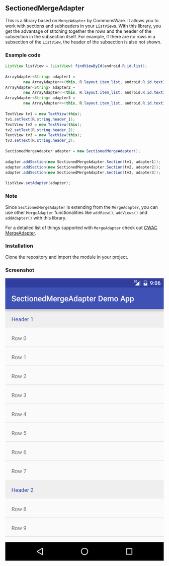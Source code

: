 ## SectionedMergeAdapter

This is a library based on `MergeAdapter` by CommonsWare. It allows you to work with sections and subheaders in your `ListView`s. With this library, you get the advantage of stitching together the rows and the header of the subsection in the subsection itself. For example, if there are no rows in a subsection of the `ListView`, the header of the subsection is also not shown.

### Example code

```java
ListView listView = (ListView) findViewById(android.R.id.list);

ArrayAdapter<String> adapter1 =
        new ArrayAdapter<>(this, R.layout.item_list, android.R.id.text1, arrayList1);
ArrayAdapter<String> adapter2 =
        new ArrayAdapter<>(this, R.layout.item_list, android.R.id.text1, arrayList2);
ArrayAdapter<String> adapter3 =
        new ArrayAdapter<>(this, R.layout.item_list, android.R.id.text1, arrayList3);

TextView tv1 = new TextView(this);
tv1.setText(R.string.header_1);
TextView tv2 = new TextView(this);
tv2.setText(R.string.header_2);
TextView tv3 = new TextView(this);
tv3.setText(R.string.header_3);

SectionedMergeAdapter adapter = new SectionedMergeAdapter();

adapter.addSection(new SectionedMergeAdapter.Section(tv1, adapter1));
adapter.addSection(new SectionedMergeAdapter.Section(tv2, adapter2));
adapter.addSection(new SectionedMergeAdapter.Section(tv3, adapter3));

listView.setAdapter(adapter);
```

### Note
Since `SectionedMergeAdapter` is extending from the `MergeAdapter`, you can use other `MergeAdapter` functionalities like `addView()`, `addViews()` and `addAdapter()` with this library.

For a detailed list of things supported with `MergeAdapter` check out [CWAC MergeAdapter](https://github.com/commonsguy/cwac-merge).

### Installation
Clone the repository and import the module in your project.

### Screenshot

![Screenshot](app/Screenshot_20160724-231927.png)
